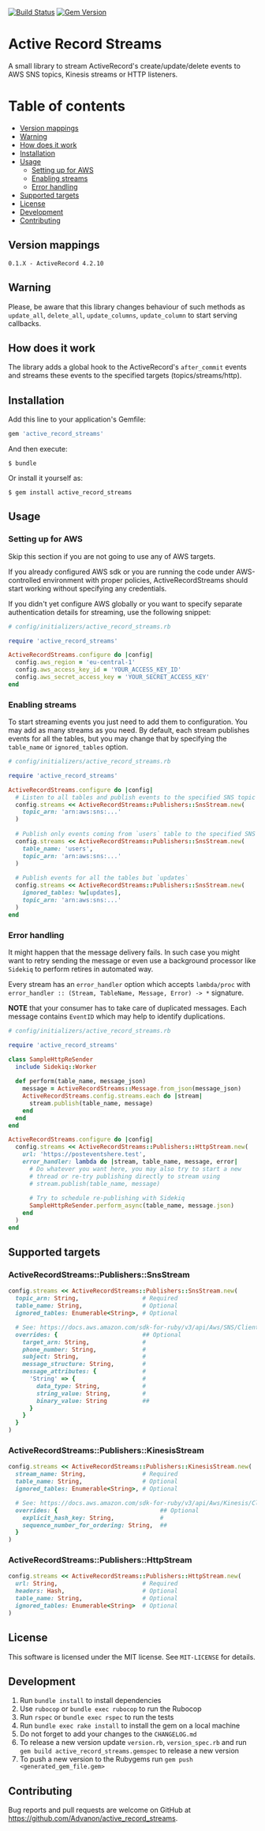 [![Build Status](https://travis-ci.org/Advanon/active_record_streams.svg?branch=master)](https://travis-ci.org/Advanon/active_record_streams)
[![Gem Version](https://badge.fury.io/rb/active_record_streams.svg)](https://badge.fury.io/rb/active_record_streams)

# Active Record Streams

A small library to stream ActiveRecord's create/update/delete
events to AWS SNS topics, Kinesis streams or HTTP listeners.

# Table of contents

* [Version mappings](#version-mappings)
* [Warning](#warning)
* [How does it work](#how-does-it-work)
* [Installation](#installation)
* [Usage](#usage)
  * [Setting up for AWS](#setting-up-for-aws)
  * [Enabling streams](#enabling-streams)
  * [Error handling](#error-handling)
* [Supported targets](#supported-targets)
* [License](#license)
* [Development](#development)
* [Contributing](#contributing)

## Version mappings

```
0.1.X - ActiveRecord 4.2.10
```

## Warning

Please, be aware that this library changes behaviour of such methods as
`update_all`, `delete_all`, `update_columns`, `update_column`
to start serving callbacks.

## How does it work

The library adds a global hook to the ActiveRecord's `after_commit`
events and streams these events to the specified targets (topics/streams/http).

## Installation

Add this line to your application's Gemfile:

```ruby
gem 'active_record_streams'
```

And then execute:

    $ bundle

Or install it yourself as:

    $ gem install active_record_streams

## Usage

### Setting up for AWS

Skip this section if you are not going to use any of AWS targets.

If you already configured AWS sdk or you are running the code under 
AWS-controlled environment with proper policies, ActiveRecordStreams
should start working without specifying any credentials.

If you didn't yet configure AWS globally or you want to specify separate
authentication details for streaming, use the following snippet:

```ruby
# config/initializers/active_record_streams.rb

require 'active_record_streams'

ActiveRecordStreams.configure do |config|
  config.aws_region = 'eu-central-1'
  config.aws_access_key_id = 'YOUR_ACCESS_KEY_ID'
  config.aws_secret_access_key = 'YOUR_SECRET_ACCESS_KEY'
end
```

### Enabling streams

To start streaming events you just need to add them to configuration.
You may add as many streams as you need. By default, each stream
publishes events for all the tables, but you may change that by specifying
the `table_name` or `ignored_tables` option.

```ruby
# config/initializers/active_record_streams.rb

require 'active_record_streams'

ActiveRecordStreams.configure do |config|
  # Listen to all tables and publish events to the specified SNS topic
  config.streams << ActiveRecordStreams::Publishers::SnsStream.new(
    topic_arn: 'arn:aws:sns:...'
  )
  
  # Publish only events coming from `users` table to the specified SNS topic
  config.streams << ActiveRecordStreams::Publishers::SnsStream.new(
    table_name: 'users',
    topic_arn: 'arn:aws:sns:...'
  )
  
  # Publish events for all the tables but `updates`
  config.streams << ActiveRecordStreams::Publishers::SnsStream.new(
    ignored_tables: %w[updates],
    topic_arn: 'arn:aws:sns:...'
  )
end
```

### Error handling

It might happen that the message delivery fails. In such case you might
want to retry sending the message or even use a background processor like
`Sidekiq` to perform retires in automated way.

Every stream has an `error_handler` option which accepts `lambda/proc`
with `error_handler :: (Stream, TableName, Message, Error) -> *` signature.

**NOTE** that your consumer has to take care of duplicated messages.
Each message contains `EventID` which may help to identify duplications.

```ruby
# config/initializers/active_record_streams.rb

require 'active_record_streams'

class SampleHttpReSender
  include Sidekiq::Worker
  
  def perform(table_name, message_json)
    message = ActiveRecordStreams::Message.from_json(message_json)
    ActiveRecordStreams.config.streams.each do |stream|
      stream.publish(table_name, message)
    end
  end
end

ActiveRecordStreams.configure do |config|
  config.streams << ActiveRecordStreams::Publishers::HttpStream.new(
    url: 'https://posteventshere.test',
    error_handler: lambda do |stream, table_name, message, error|
      # Do whatever you want here, you may also try to start a new
      # thread or re-try publishing directly to stream using
      # stream.publish(table_name, message)
 
      # Try to schedule re-publishing with Sidekiq 
      SampleHttpReSender.perform_async(table_name, message.json)
    end
  )
end
```

## Supported targets

### ActiveRecordStreams::Publishers::SnsStream

```ruby
config.streams << ActiveRecordStreams::Publishers::SnsStream.new(
  topic_arn: String,                  # Required
  table_name: String,                 # Optional
  ignored_tables: Enumerable<String>, # Optional

  # See: https://docs.aws.amazon.com/sdk-for-ruby/v3/api/Aws/SNS/Client.html#publish-instance_method
  overrides: {                        ## Optional
    target_arn: String,               #
    phone_number: String,             #
    subject: String,                  #
    message_structure: String,        #
    message_attributes: {             #
      'String' => {                   #
        data_type: String,            #
        string_value: String,         #
        binary_value: String          ##
      }
    }
  }
)
```

### ActiveRecordStreams::Publishers::KinesisStream

```ruby
config.streams << ActiveRecordStreams::Publishers::KinesisStream.new(
  stream_name: String,                # Required
  table_name: String,                 # Optional
  ignored_tables: Enumerable<String>, # Optional

  # See: https://docs.aws.amazon.com/sdk-for-ruby/v3/api/Aws/Kinesis/Client.html#put_record-instance_method
  overrides: {                             ## Optional
    explicit_hash_key: String,             #
    sequence_number_for_ordering: String,  ##
  }
)
```

### ActiveRecordStreams::Publishers::HttpStream

```ruby
config.streams << ActiveRecordStreams::Publishers::HttpStream.new(
  url: String,                        # Required
  headers: Hash,                      # Optional
  table_name: String,                 # Optional
  ignored_tables: Enumerable<String>  # Optional
)
```

## License

This software is licensed under the MIT license. See `MIT-LICENSE` for details.

## Development

1) Run `bundle install` to install dependencies
2) Use `rubocop` or `bundle exec rubocop` to run the Rubocop
3) Run `rspec` or `bundle exec rspec` to run the tests
4) Run `bundle exec rake install` to install the gem on a local machine
5) Do not forget to add your changes to the `CHANGELOG.md`
5) To release a new version update `version.rb`, `version_spec.rb` and run `gem build active_record_streams.gemspec` to release a new version
6) To push a new version to the Rubygems run `gem push <generated_gem_file.gem>`

## Contributing

Bug reports and pull requests are welcome on GitHub at https://github.com/Advanon/active_record_streams.
